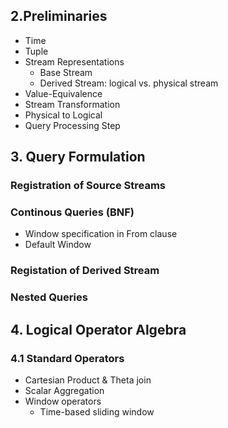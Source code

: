 ## 2.Preliminaries
- Time
- Tuple
- Stream Representations
    + Base Stream
    + Derived Stream: logical vs. physical stream
- Value-Equivalence
- Stream Transformation
- Physical to Logical
- Query Processing Step
## 3. Query Formulation
### Registration of Source Streams
### Continous Queries (BNF)
- Window specification in From clause
- Default Window

### Registation of Derived Stream
### Nested Queries


## 4. Logical Operator Algebra
### 4.1 Standard Operators
- Cartesian Product & Theta join
- Scalar Aggregation
- Window operators
    + Time-based sliding window


